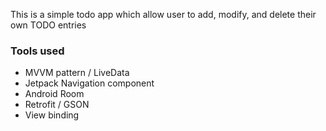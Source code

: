 This is a simple todo app which allow user to add, modify, and delete their own TODO entries

### Tools used
- MVVM pattern / LiveData
- Jetpack Navigation component
- Android Room
- Retrofit / GSON
- View binding